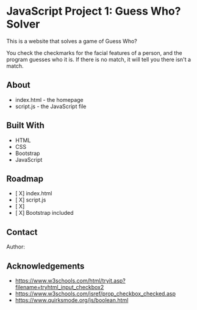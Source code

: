 # JavaScript Project 1: Guess Who? Solver

This is a website that solves a game of Guess Who?

You check the checkmarks for the facial features of a person, and the program guesses who it is. If there is no match, it will tell you there isn't a match.

## About

* index.html - the homepage
* script.js - the JavaScript file

## Built With

- HTML
- CSS
- Bootstrap
- JavaScript

## Roadmap

- [ X] index.html
- [ X] script.js
- [ X] 
- [ X] Bootstrap included

## Contact

Author: 

## Acknowledgements

- https://www.w3schools.com/html/tryit.asp?filename=tryhtml_input_checkbox2
- https://www.w3schools.com/jsref/prop_checkbox_checked.asp
- https://www.quirksmode.org/js/boolean.html
